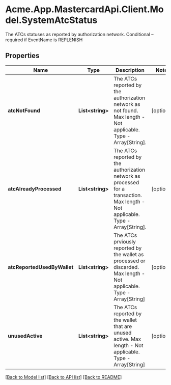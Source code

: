 # Acme.App.MastercardApi.Client.Model.SystemAtcStatus
The ATCs statuses as reported by authorization network. Conditional – required if EventName is REPLENISH

## Properties

Name | Type | Description | Notes
------------ | ------------- | ------------- | -------------
**atcNotFound** | **List&lt;string&gt;** | The ATCs reported by the authorization network as not found. Max length - Not applicable. Type - Array[String]. | [optional] 
**atcAlreadyProcessed** | **List&lt;string&gt;** | The ATCs reported by the authorization network as processed for a transaction. Max length - Not applicable. Type - Array[String]. | [optional] 
**atcReportedUsedByWallet** | **List&lt;string&gt;** | The ATCs prviously reported by the wallet as processed or discarded. Max length - Not applicable. Type - Array[String] | [optional] 
**unusedActive** | **List&lt;string&gt;** | The ATCs reported by the wallet that are unused active. Max length - Not applicable. Type - Array[String] | [optional] 

[[Back to Model list]](../README.md#documentation-for-models) [[Back to API list]](../README.md#documentation-for-api-endpoints) [[Back to README]](../README.md)

